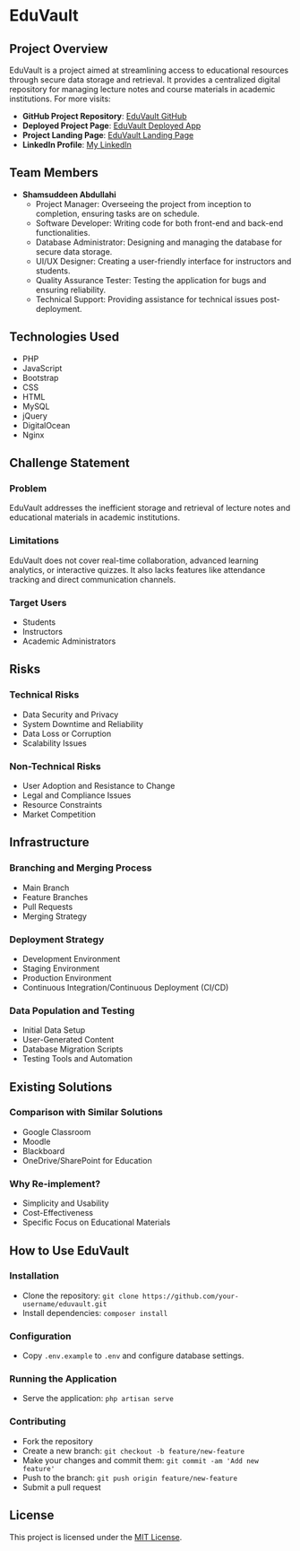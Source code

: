 # EduVault

## Project Overview

EduVault is a project aimed at streamlining access to educational resources through secure data storage and retrieval. It provides a centralized digital repository for managing lecture notes and course materials in academic institutions. For more visits:
- **GitHub Project Repository**: [EduVault GitHub](URL_HERE)
- **Deployed Project Page**: [EduVault Deployed App](URL_HERE)
- **Project Landing Page**: [EduVault Landing Page](URL_HERE)
- **LinkedIn Profile**: [My LinkedIn](URL_HERE)

## Team Members

- **Shamsuddeen Abdullahi**
  - Project Manager: Overseeing the project from inception to completion, ensuring tasks are on schedule.
  - Software Developer: Writing code for both front-end and back-end functionalities.
  - Database Administrator: Designing and managing the database for secure data storage.
  - UI/UX Designer: Creating a user-friendly interface for instructors and students.
  - Quality Assurance Tester: Testing the application for bugs and ensuring reliability.
  - Technical Support: Providing assistance for technical issues post-deployment.

## Technologies Used

- PHP
- JavaScript
- Bootstrap
- CSS
- HTML
- MySQL
- jQuery
- DigitalOcean
- Nginx

## Challenge Statement

### Problem
EduVault addresses the inefficient storage and retrieval of lecture notes and educational materials in academic institutions.

### Limitations
EduVault does not cover real-time collaboration, advanced learning analytics, or interactive quizzes. It also lacks features like attendance tracking and direct communication channels.

### Target Users
- Students
- Instructors
- Academic Administrators

## Risks

### Technical Risks
- Data Security and Privacy
- System Downtime and Reliability
- Data Loss or Corruption
- Scalability Issues

### Non-Technical Risks
- User Adoption and Resistance to Change
- Legal and Compliance Issues
- Resource Constraints
- Market Competition

## Infrastructure

### Branching and Merging Process
- Main Branch
- Feature Branches
- Pull Requests
- Merging Strategy

### Deployment Strategy
- Development Environment
- Staging Environment
- Production Environment
- Continuous Integration/Continuous Deployment (CI/CD)

### Data Population and Testing
- Initial Data Setup
- User-Generated Content
- Database Migration Scripts
- Testing Tools and Automation

## Existing Solutions

### Comparison with Similar Solutions
- Google Classroom
- Moodle
- Blackboard
- OneDrive/SharePoint for Education

### Why Re-implement?
- Simplicity and Usability
- Cost-Effectiveness
- Specific Focus on Educational Materials

## How to Use EduVault

### Installation
- Clone the repository: `git clone https://github.com/your-username/eduvault.git`
- Install dependencies: `composer install`

### Configuration
- Copy `.env.example` to `.env` and configure database settings.

### Running the Application
- Serve the application: `php artisan serve`

### Contributing
- Fork the repository
- Create a new branch: `git checkout -b feature/new-feature`
- Make your changes and commit them: `git commit -am 'Add new feature'`
- Push to the branch: `git push origin feature/new-feature`
- Submit a pull request

## License

This project is licensed under the [MIT License](https://opensource.org/licenses/MIT).

